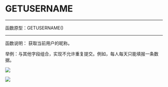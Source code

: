 # GETUSERNAME

*****
函数原型：GETUSERNAME()
*****
函数说明：
获取当前用户的昵称。

举例：与其他字段组合，实现不允许重复提交。例如，每人每天只能填报一条数据。

![](http://docfiles.baibaoyun.com/FvF4XcnKGqnqHsCnBdZFEEoVhACn)

![](http://docfiles.baibaoyun.com/Fu0OtPfGzzF-h2k5dlpiic_YAycf)